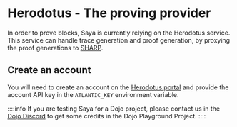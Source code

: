 # Herodotus - The proving provider

In order to prove blocks, Saya is currently relying on the Herodotus service. This service can handle trace generation and proof generation, by proxying the proof generations to [SHARP](https://docs.starknet.io/architecture-and-concepts/provers-overview/).


## Create an account

You will need to create an account on the [Herodotus portal](https://herodotus.cloud) and provide the account API key in the `ATLANTIC_KEY` environment variable.

::::info
If you are testing Saya for a Dojo project, please contact us in the [Dojo Discord](https://discord.gg/dojoengine) to get some credits in the Dojo Playground Project.
::::
